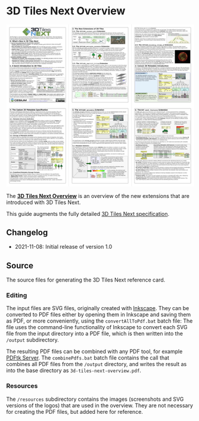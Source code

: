
# 3D Tiles Next Overview

[![](../figures/3d-tiles-next-overview-pages-combined-3x2.jpg)](../3d-tiles-next-overview.pdf)

The [**3D Tiles Next Overview**](../3d-tiles-next-overview.pdf) is an overview of the new extensions that are introduced with 3D Tiles Next.

This guide augments the fully detailed [3D Tiles Next specification](https://github.com/CesiumGS/3d-tiles/tree/main/next).

## Changelog

* 2021-11-08: Initial release of version 1.0



## Source

The source files for generating the 3D Tiles Next reference card.

### Editing

The input files are SVG files, originally created with 
[Inkscape](https://inkscape.org/). They can be converted to PDF files either 
by opening them in Inkscape and saving them as PDF, or more conveniently,
using the `convertAllToPdf.bat` batch file: The file uses the command-line 
functionality of Inkscape to convert each SVG file from the input directory 
into a PDF file, which is then written into the `/output` subdirectory.

The resulting PDF files can be combined with any PDF tool, for example
[PDFtk Server](https://www.pdflabs.com/tools/pdftk-server/). The 
`combinePdfs.bat` batch file contains the call that combines all PDF files 
from the `/output` directory, and writes the result as into the base directory
as `3d-tiles-next-overview.pdf`.

### Resources 

The `/resources` subdirectory contains the images (screenshots and SVG versions
of the logos) that are used in the overview. They are not necessary for creating
the PDF files, but added here for reference. 
